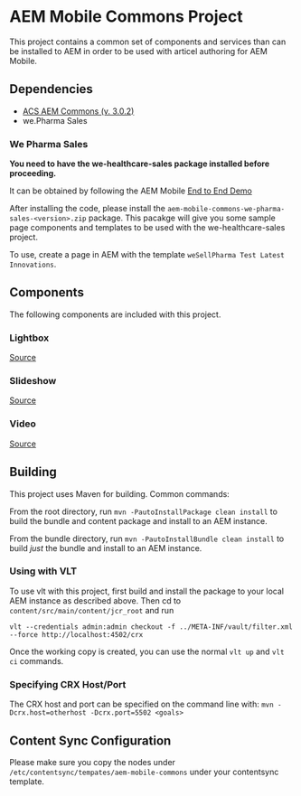 # AEM Mobile Commons Project

This project contains a common set of components and services than can be installed to AEM in order to be used with articel authoring for AEM Mobile.

## Dependencies

- [ACS AEM Commons (v. 3.0.2)](https://adobe-consulting-services.github.io/acs-aem-commons)
- we.Pharma Sales

### We Pharma Sales

**You need to have the we-healthcare-sales package installed before proceeding.**

It can be obtained by following the AEM Mobile [End to End Demo](https://internal.adobedemo.com/content/demo-hub/en/demos/external/wesellpharma-demo.html)

After installing the code, please install the `aem-mobile-commons-we-pharma-sales-<version>.zip` package.
This pacakge will give you some sample page components and templates to be used with the we-healthcare-sales project.

To use, create a page in AEM with the template `weSellPharma Test Latest Innovations`.

## Components

The following components are included with this project.

### Lightbox

[Source](content/src/main/content/jcr_root/apps/aem-mobile-commons/components/content/lightbox)

### Slideshow

[Source](content/src/main/content/jcr_root/apps/aem-mobile-commons/components/content/slideshow)

### Video

[Source](content/src/main/content/jcr_root/apps/aem-mobile-commons/components/content/video)

## Building

This project uses Maven for building. Common commands:

From the root directory, run `mvn -PautoInstallPackage clean install` to build the bundle and content package and install to an AEM instance.

From the bundle directory, run `mvn -PautoInstallBundle clean install` to build *just* the bundle and install to an AEM instance.

### Using with VLT

To use vlt with this project, first build and install the package to your local AEM instance as described above. Then cd to `content/src/main/content/jcr_root` and run

    vlt --credentials admin:admin checkout -f ../META-INF/vault/filter.xml --force http://localhost:4502/crx

Once the working copy is created, you can use the normal `vlt up` and `vlt ci` commands.

### Specifying CRX Host/Port

The CRX host and port can be specified on the command line with:
`mvn -Dcrx.host=otherhost -Dcrx.port=5502 <goals>`

## Content Sync Configuration

Please make sure you copy the nodes under `/etc/contentsync/tempates/aem-mobile-commons` under your contentsync template.
